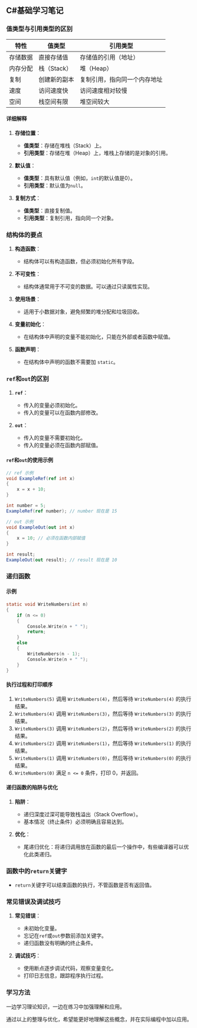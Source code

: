 ## C#基础学习笔记
### 值类型与引用类型的区别

|特性|值类型|引用类型|
|---|---|---|
|存储数据|直接存储值|存储值的引用（地址）|
|内存分配|栈（Stack）|堆（Heap）|
|复制|创建新的副本|复制引用，指向同一个内存地址|
|速度|访问速度快|访问速度相对较慢|
|空间|栈空间有限|堆空间较大|

#### 详细解释

1. **存储位置**：
    
    - **值类型**：存储在堆栈（Stack）上。
    - **引用类型**：存储在堆（Heap）上，堆栈上存储的是对象的引用。
2. **默认值**：
    
    - **值类型**：具有默认值（例如，`int`的默认值是0）。
    - **引用类型**：默认值为`null`。
3. **复制方式**：
    
    - **值类型**：直接复制值。
    - **引用类型**：复制引用，指向同一个对象。

### 结构体的要点

1. **构造函数**：
    
    - 结构体可以有构造函数，但必须初始化所有字段。
2. **不可变性**：
    
    - 结构体通常用于不可变的数据。可以通过只读属性实现。
3. **使用场景**：
    
    - 适用于小数据对象，避免频繁的堆分配和垃圾回收。
4. **变量初始化**：
    
    - 在结构体中声明的变量不能初始化，只能在外部或者函数中赋值。
5. **函数声明**：
    
    - 在结构体中声明的函数不需要加 `static`。

### `ref`和`out`的区别

1. **`ref`**：
    
    - 传入的变量必须初始化。
    - 传入的变量可以在函数内部修改。
2. **`out`**：
    
    - 传入的变量不需要初始化。
    - 传入的变量必须在函数内部赋值。

#### `ref`和`out`的使用示例

```csharp
// ref 示例
void ExampleRef(ref int x)
{
    x = x + 10;
}

int number = 5;
ExampleRef(ref number); // number 现在是 15

// out 示例
void ExampleOut(out int x)
{
    x = 10; // 必须在函数内部赋值
}

int result;
ExampleOut(out result); // result 现在是 10

```
### 递归函数

#### 示例

```c
static void WriteNumbers(int n)
{
    if (n <= 0)
    {
        Console.Write(n + " ");
        return;
    }
    else
    {
        WriteNumbers(n - 1);
        Console.Write(n + " ");
    }
}

```
#### 执行过程和打印顺序

1. `WriteNumbers(5)` 调用 `WriteNumbers(4)`，然后等待 `WriteNumbers(4)` 的执行结果。
2. `WriteNumbers(4)` 调用 `WriteNumbers(3)`，然后等待 `WriteNumbers(3)` 的执行结果。
3. `WriteNumbers(3)` 调用 `WriteNumbers(2)`，然后等待 `WriteNumbers(2)` 的执行结果。
4. `WriteNumbers(2)` 调用 `WriteNumbers(1)`，然后等待 `WriteNumbers(1)` 的执行结果。
5. `WriteNumbers(1)` 调用 `WriteNumbers(0)`，然后等待 `WriteNumbers(0)` 的执行结果。
6. `WriteNumbers(0)` 满足 `n <= 0` 条件，打印 0，并返回。

#### 递归函数的陷阱与优化

1. **陷阱**：
    
    - 递归深度过深可能导致栈溢出（Stack Overflow）。
    - 基本情况（终止条件）必须明确且容易达到。
2. **优化**：
    
    - 尾递归优化：将递归调用放在函数的最后一个操作中，有些编译器可以优化此类递归。

### 函数中的`return`关键字

- `return`关键字可以结束函数的执行，不管函数是否有返回值。

### 常见错误及调试技巧

1. **常见错误**：
    
    - 未初始化变量。
    - 忘记在`ref`或`out`参数前添加关键字。
    - 递归函数没有明确的终止条件。
2. **调试技巧**：
    
    - 使用断点逐步调试代码，观察变量变化。
    - 打印日志信息，跟踪程序执行过程。

### 学习方法

一边学习理论知识，一边在练习中加强理解和应用。

通过以上的整理与优化，希望能更好地理解这些概念，并在实际编程中加以应用。